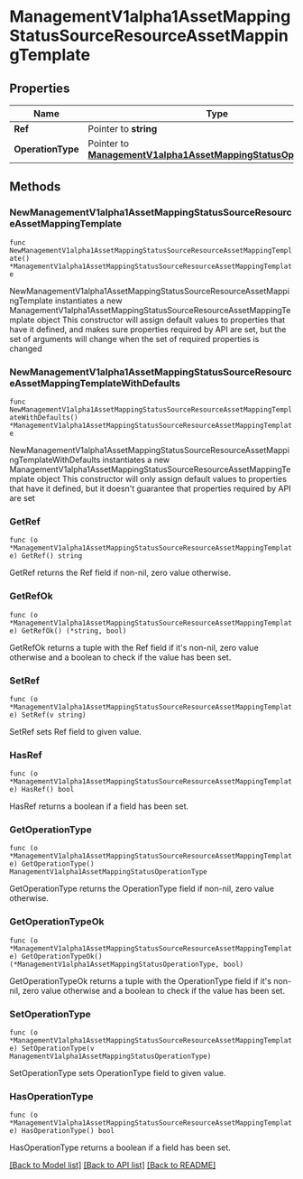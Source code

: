 # ManagementV1alpha1AssetMappingStatusSourceResourceAssetMappingTemplate

## Properties

Name | Type | Description | Notes
------------ | ------------- | ------------- | -------------
**Ref** | Pointer to **string** |  | [optional] 
**OperationType** | Pointer to [**ManagementV1alpha1AssetMappingStatusOperationType**](ManagementV1alpha1AssetMappingStatusOperationType.md) |  | [optional] 

## Methods

### NewManagementV1alpha1AssetMappingStatusSourceResourceAssetMappingTemplate

`func NewManagementV1alpha1AssetMappingStatusSourceResourceAssetMappingTemplate() *ManagementV1alpha1AssetMappingStatusSourceResourceAssetMappingTemplate`

NewManagementV1alpha1AssetMappingStatusSourceResourceAssetMappingTemplate instantiates a new ManagementV1alpha1AssetMappingStatusSourceResourceAssetMappingTemplate object
This constructor will assign default values to properties that have it defined,
and makes sure properties required by API are set, but the set of arguments
will change when the set of required properties is changed

### NewManagementV1alpha1AssetMappingStatusSourceResourceAssetMappingTemplateWithDefaults

`func NewManagementV1alpha1AssetMappingStatusSourceResourceAssetMappingTemplateWithDefaults() *ManagementV1alpha1AssetMappingStatusSourceResourceAssetMappingTemplate`

NewManagementV1alpha1AssetMappingStatusSourceResourceAssetMappingTemplateWithDefaults instantiates a new ManagementV1alpha1AssetMappingStatusSourceResourceAssetMappingTemplate object
This constructor will only assign default values to properties that have it defined,
but it doesn't guarantee that properties required by API are set

### GetRef

`func (o *ManagementV1alpha1AssetMappingStatusSourceResourceAssetMappingTemplate) GetRef() string`

GetRef returns the Ref field if non-nil, zero value otherwise.

### GetRefOk

`func (o *ManagementV1alpha1AssetMappingStatusSourceResourceAssetMappingTemplate) GetRefOk() (*string, bool)`

GetRefOk returns a tuple with the Ref field if it's non-nil, zero value otherwise
and a boolean to check if the value has been set.

### SetRef

`func (o *ManagementV1alpha1AssetMappingStatusSourceResourceAssetMappingTemplate) SetRef(v string)`

SetRef sets Ref field to given value.

### HasRef

`func (o *ManagementV1alpha1AssetMappingStatusSourceResourceAssetMappingTemplate) HasRef() bool`

HasRef returns a boolean if a field has been set.

### GetOperationType

`func (o *ManagementV1alpha1AssetMappingStatusSourceResourceAssetMappingTemplate) GetOperationType() ManagementV1alpha1AssetMappingStatusOperationType`

GetOperationType returns the OperationType field if non-nil, zero value otherwise.

### GetOperationTypeOk

`func (o *ManagementV1alpha1AssetMappingStatusSourceResourceAssetMappingTemplate) GetOperationTypeOk() (*ManagementV1alpha1AssetMappingStatusOperationType, bool)`

GetOperationTypeOk returns a tuple with the OperationType field if it's non-nil, zero value otherwise
and a boolean to check if the value has been set.

### SetOperationType

`func (o *ManagementV1alpha1AssetMappingStatusSourceResourceAssetMappingTemplate) SetOperationType(v ManagementV1alpha1AssetMappingStatusOperationType)`

SetOperationType sets OperationType field to given value.

### HasOperationType

`func (o *ManagementV1alpha1AssetMappingStatusSourceResourceAssetMappingTemplate) HasOperationType() bool`

HasOperationType returns a boolean if a field has been set.


[[Back to Model list]](../README.md#documentation-for-models) [[Back to API list]](../README.md#documentation-for-api-endpoints) [[Back to README]](../README.md)


